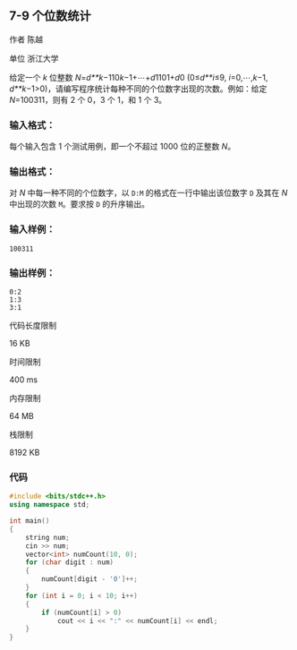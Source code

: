 ## **7-9 个位数统计**

作者 陈越

单位 浙江大学

给定一个 *k* 位整数 *N*=*d**k*−110*k*−1+⋯+*d*1101+*d*0 (0≤*d**i*≤9, *i*=0,⋯,*k*−1, *d**k*−1>0)，请编写程序统计每种不同的个位数字出现的次数。例如：给定 *N*=100311，则有 2 个 0，3 个 1，和 1 个 3。

### 输入格式：

每个输入包含 1 个测试用例，即一个不超过 1000 位的正整数 *N*。

### 输出格式：

对 *N* 中每一种不同的个位数字，以 `D:M` 的格式在一行中输出该位数字 `D` 及其在 *N* 中出现的次数 `M`。要求按 `D` 的升序输出。

### 输入样例：

```in
100311
```

### 输出样例：

```out
0:2
1:3
3:1
```

代码长度限制

16 KB

时间限制

400 ms

内存限制

64 MB

栈限制

8192 KB

### 代码

```c++
#include <bits/stdc++.h>
using namespace std;

int main()
{
    string num;
    cin >> num;
    vector<int> numCount(10, 0);
    for (char digit : num)
    {
        numCount[digit - '0']++;
    }
    for (int i = 0; i < 10; i++)
    {
        if (numCount[i] > 0)
            cout << i << ":" << numCount[i] << endl;
    }
}
```